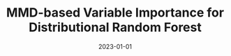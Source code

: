 ---
title: "MMD-based Variable Importance for Distributional Random Forest"
collection: publications
excerpt: ''
date: 2023-01-01
venue: 'arXiv'
paperurl: 'https://arxiv.org/abs/2310.12115'
---